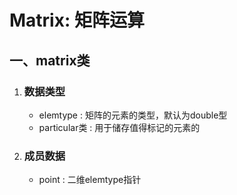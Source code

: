 # Matrix: 矩阵运算

## 一、matrix类

1. ### 数据类型
	- elemtype : 矩阵的元素的类型，默认为double型
	- particular类 : 用于储存值得标记的元素的

2. ### 成员数据
	- point : 二维elemtype指针
